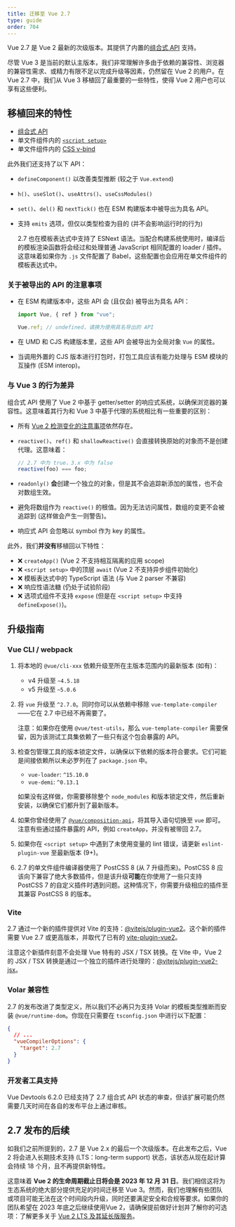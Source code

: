 ```yaml
---
title: 迁移至 Vue 2.7
type: guide
order: 704
---
```


Vue 2.7 是 Vue 2 最新的次级版本。其提供了内置的[组合式 API](https://cn.vuejs.org/guide/extras/composition-api-faq.html#composition-api-faq) 支持。

尽管 Vue 3 是当前的默认主版本，我们非常理解许多由于依赖的兼容性、浏览器的兼容性需求、或精力有限不足以完成升级等因素，仍然留在 Vue 2 的用户。在 Vue 2.7 中，我们从 Vue 3 移植回了最重要的一些特性，使得 Vue 2 用户也可以享有这些便利。

## 移植回来的特性

- [组合式 API](https://cn.vuejs.org/guide/extras/composition-api-faq.html)
- 单文件组件内的 [`<script setup>`](https://cn.vuejs.org/api/sfc-script-setup.html)
- 单文件组件内的 [CSS v-bind](https://cn.vuejs.org/api/sfc-css-features.html#v-bind-in-css)

此外我们还支持了以下 API：

- `defineComponent()` 以改善类型推断 (较之于 `Vue.extend`)
- `h()`、`useSlot()`、`useAttrs()`、`useCssModules()`
- `set()`、`del()` 和 `nextTick()` 也在 ESM 构建版本中被导出为具名 API。
- 支持 `emits` 选项，但仅以类型检查为目的 (并不会影响运行时的行为)

  2.7 也在模板表达式中支持了 ESNext 语法。当配合构建系统使用时，编译后的模板渲染函数将会经过和处理普通 JavaScript 相同配置的 loader / 插件。这意味着如果你为 `.js` 文件配置了 Babel，这些配置也会应用在单文件组件的模板表达式中。

### 关于被导出的 API 的注意事项

- 在 ESM 构建版本中，这些 API 会 (且仅会) 被导出为具名 API：

  ```js
  import Vue, { ref } from "vue";

  Vue.ref; // undefined，请换为使用具名导出的 API
  ```

- 在 UMD 和 CJS 构建版本里，这些 API 会被导出为全局对象 `Vue` 的属性。

- 当调用外置的 CJS 版本进行打包时，打包工具应该有能力处理与 ESM 模块的互操作 (ESM interop)。

### 与 Vue 3 的行为差异

组合式 API 使用了 Vue 2 中基于 getter/setter 的响应式系统，以确保浏览器的兼容性。这意味着其行为和 Vue 3 中基于代理的系统相比有一些重要的区别：

- 所有 [Vue 2 检测变化的注意事项](https://v2.cn.vuejs.org/v2/guide/reactivity.html#%E6%A3%80%E6%B5%8B%E5%8F%98%E5%8C%96%E7%9A%84%E6%B3%A8%E6%84%8F%E4%BA%8B%E9%A1%B9)依然存在。

- `reactive()`、`ref()` 和 `shallowReactive()` 会直接转换原始的对象而不是创建代理。这意味着：

  ```js
  // 2.7 中为 true，3.x 中为 false
  reactive(foo) === foo;
  ```

- `readonly()` **会**创建一个独立的对象，但是其不会追踪新添加的属性，也不会对数组生效。

- 避免将数组作为 `reactive()` 的根值。因为无法访问属性，数组的变更不会被追踪到 (这样做会产生一则警告)。

- 响应式 API 会忽略以 symbol 作为 key 的属性。

此外，我们**并没有**移植回以下特性：

- ❌ `createApp()` (Vue 2 不支持相互隔离的应用 scope)
- ❌ `<script setup>` 中的顶层 `await` (Vue 2 不支持异步组件初始化)
- ❌ 模板表达式中的 TypeScript 语法 (与 Vue 2 parser 不兼容)
- ❌ 响应性语法糖 (仍处于试验阶段)
- ❌ 选项式组件不支持 `expose` (但是在 `<script setup>` 中支持 `defineExpose()`)。

## 升级指南

### Vue CLI / webpack

1. 将本地的 `@vue/cli-xxx` 依赖升级至所在主版本范围内的最新版本 (如有)：

   - v4 升级至 `~4.5.18`
   - v5 升级至 `~5.0.6`

2. 将 `vue` 升级至 `^2.7.0`。同时你可以从依赖中移除 `vue-template-compiler`——它在 2.7 中已经不再需要了。

   注意：如果你在使用 `@vue/test-utils`，那么 `vue-template-compiler` 需要保留，因为该测试工具集依赖了一些只有这个包会暴露的 API。

3. 检查包管理工具的版本锁定文件，以确保以下依赖的版本符合要求。它们可能是间接依赖所以未必罗列在了 `package.json` 中。

   - `vue-loader`: `^15.10.0`
   - `vue-demi`: `^0.13.1`

   如果没有这样做，你需要移除整个 `node_modules` 和版本锁定文件，然后重新安装，以确保它们都升到了最新版本。

4. 如果你曾经使用了 [`@vue/composition-api`](https://github.com/vuejs/composition-api)，将其导入语句切换至 `vue` 即可。注意有些通过插件暴露的 API，例如 `createApp`，并没有被带回 2.7。

5. 如果你在 `<script setup>` 中遇到了未使用变量的 lint 错误，请更新 `eslint-plugin-vue` 至最新版本 (9+)。

6. 2.7 的单文件组件编译器使用了 PostCSS 8 (从 7 升级而来)。PostCSS 8 应该向下兼容了绝大多数插件，但是该升级**可能**在你使用了一些只支持 PostCSS 7 的自定义插件时遇到问题。这种情况下，你需要升级相应的插件至其兼容 PostCSS 8 的版本。

### Vite

2.7 通过一个新的插件提供对 Vite 的支持：[@vitejs/plugin-vue2](https://github.com/vitejs/vite-plugin-vue2)。这个新的插件需要 Vue 2.7 或更高版本，并取代了已有的 [vite-plugin-vue2](https://github.com/underfin/vite-plugin-vue2)。

注意这个新插件刻意不会处理 Vue 特有的 JSX / TSX 转换。在 Vite 中，Vue 2 的 JSX / TSX 转换是通过一个独立的插件进行处理的：[@vitejs/plugin-vue2-jsx](https://github.com/vitejs/vite-plugin-vue2-jsx)。

### Volar 兼容性

2.7 的发布改进了类型定义，所以我们不必再只为支持 Volar 的模板类型推断而安装 `@vue/runtime-dom`。你现在只需要在 `tsconfig.json` 中进行以下配置：

```json
{
  // ...
  "vueCompilerOptions": {
    "target": 2.7
  }
}
```

### 开发者工具支持

Vue Devtools 6.2.0 已经支持了 2.7 组合式 API 状态的审查，但该扩展可能仍然需要几天时间在各自的发布平台上通过审核。

## 2.7 发布的后续

如我们之前所提到的，2.7 是 Vue 2.x 的最后一个次级版本。在此发布之后，Vue 2 将会进入长期技术支持 (LTS：long-term support) 状态，该状态从现在起计算会持续 18 个月，且不再提供新特性。

这意味着 **Vue 2 的生命周期截止日将会是 2023 年 12 月 31 日**。我们相信这将为生态系统的绝大部分提供充足的时间迁移至 Vue 3。然而，我们也理解有些团队或项目可能无法在这个时间段内升级，同时还要满足安全和合规等要求。如果你的团队希望在 2023 年底之后继续使用Vue 2，请确保提前做好计划并了解你的可选项：了解更多关于 [Vue 2 LTS 及其延长版服务](/lts/)。
